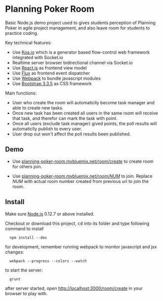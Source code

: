 # Planning Poker Room


Basic Node.js demo project used to gives students perception of Planning Poker in agile project management, and also leave room for students to practice coding.

Key technical features:

 * Use [Koa.io](https://github.com/koajs/koa.io) which is a generator based flow-control web framework integrated with Socket.io
 * Realtime server browser bidirectional channel via Socket.io
 * Use [React.js](https://facebook.github.io/react/) as frontend view model
 * Use [Flux](https://facebook.github.io/flux/) as frontend event dispatcher
 * Use [Webpack](http://webpack.github.io/) to bundle javascript modules 
 * Use [Bootstrap 3.3.5](http://getbootstrap.com/) as CSS framework

Main functions:
 * User who create the room will automaticlly become task manager and able to create new tasks.
 * Once new task has been created all users in the same room will receive that task, and therefor can mark the task with point.
 * Once all users (exclude task manager) gived points, the poll results will automaticlly publish to every user.
 * User drop out won't affect the poll results been published.




## Demo

* Use [planning-poker-room.mybluemix.net/room/create](planning-poker-room.mybluemix.net/room/create) to create room for others join.

* Use [planning-poker-room.mybluemix.net/room/*NUM*](planning-poker-room.mybluemix.net/room/) to join.
 Replace *NUM* with actual room number created from previous url to join the room.

## Install

Make sure [Node.js](https://nodejs.org/download/) 0.12.7 or above installed.

Checkout or download this project, <kbd>cd</kbd> into its folder and type following command to install
```
  npm install --dev
```
for development, remember running webpack to monitor javascript and jsx changes:
```
  webpack --progress --colors --watch
```
to start the server:
```
  grunt
```

after server started, open [http://localhost:3000/room/create](http://localhost:3000/room/create)
in your browser to play with.


